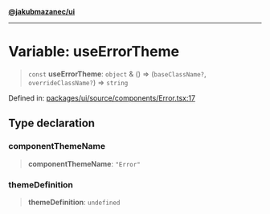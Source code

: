 [**@jakubmazanec/ui**](../README.md)

---

# Variable: useErrorTheme

> `const` **useErrorTheme**: `object` & () => (`baseClassName?`, `overrideClassName?`) => `string`

Defined in:
[packages/ui/source/components/Error.tsx:17](https://github.com/jakubmazanec/tools/blob/a1a5edf56256b0aa4e209cc73bc7a07f5d7fc236/packages/ui/source/components/Error.tsx#L17)

## Type declaration

### componentThemeName

> **componentThemeName**: `"Error"`

### themeDefinition

> **themeDefinition**: `undefined`
